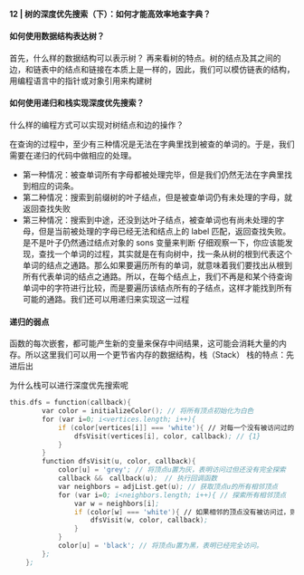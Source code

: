 #### 12 | 树的深度优先搜索（下）：如何才能高效率地查字典？
#### 如何使用数据结构表达树？
首先，什么样的数据结构可以表示树？
再来看树的特点。树的结点及其之间的边，和链表中的结点和链接在本质上是一样的，因此，我们可以模仿链表的结构，用编程语言中的指针或对象引用来构建树

#### 如何使用递归和栈实现深度优先搜索？
什么样的编程方式可以实现对树结点和边的操作？

在查询的过程中，至少有三种情况是无法在字典里找到被查的单词的。于是，我们需要在递归的代码中做相应的处理。
* 第一种情况：被查单词所有字母都被处理完毕，但是我们仍然无法在字典里找到相应的词条。
* 第二种情况：搜索到前缀树的叶子结点，但是被查单词仍有未处理的字母，就返回查找失败
* 第三种情况：搜索到中途，还没到达叶子结点，被查单词也有尚未处理的字母，但是当前被处理的字母已经无法和结点上的 label 匹配，返回查找失败。是不是叶子仍然通过结点对象的 sons 变量来判断
仔细观察一下，你应该能发现，查找一个单词的过程，其实就是在有向树中，找一条从树的根到代表这个单词的结点之通路。那么如果要遍历所有的单词，就意味着我们要找出从根到所有代表单词的结点之通路。所以，在每个结点上，我们不再是和某个待查询单词中的字符进行比较，而是要遍历该结点所有的子结点，这样才能找到所有可能的通路。我们还可以用递归来实现这一过程
#### 递归的弱点
函数的每次嵌套，都可能产生新的变量来保存中间结果，这可能会消耗大量的内存。所以这里我们可以用一个更节省内存的数据结构，栈（Stack）
栈的特点：先进后出

为什么栈可以进行深度优先搜索呢

```asm
this.dfs = function(callback){
        var color = initializeColor(); // 将所有顶点初始化为白色
        for (var i=0; i<vertices.length; i++){
            if (color[vertices[i]] === 'white'){ // 对每一个没有被访问过的顶点调用dfsVisit方法
                dfsVisit(vertices[i], color, callback); // {1}
            }
        }
        function dfsVisit(u, color, callback){
            color[u] = 'grey'; // 将顶点u置为灰，表明访问过但还没有完全探索
            callback &&　callback(u);　// 执行回调函数
            var neighbors = adjList.get(u); // 获取顶点u的所有相邻顶点
            for (var i=0; i<neighbors.length; i++){ // 探索所有相邻顶点
                var w = neighbors[i];
                if (color[w] === 'white'){ // 如果相邻的顶点没有被访问过，则对其执行dfsVisit方法
                    dfsVisit(w, color, callback);
                }
            }
            color[u] = 'black'; // 将顶点u置为黑，表明已经完全访问。
        };
    };
```
